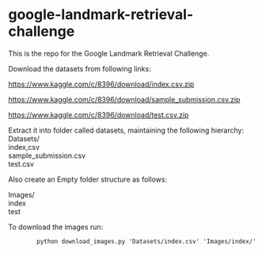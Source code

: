 # google-landmark-retrieval-challenge
This is the repo for the Google Landmark Retrieval Challenge.

Download the datasets from following links:

https://www.kaggle.com/c/8396/download/index.csv.zip

https://www.kaggle.com/c/8396/download/sample_submission.csv.zip

https://www.kaggle.com/c/8396/download/test.csv.zip

Extract it into folder called datasets, maintaining the following hierarchy:
Datasets/ <br />
	index,csv <br />
	sample_submission.csv <br />
	test.csv <br />

Also create an Empty folder structure as follows:

Images/ <br />
	index <br />
	test <br />

To download the images run:

			python download_images.py 'Datasets/index.csv' 'Images/index/'


